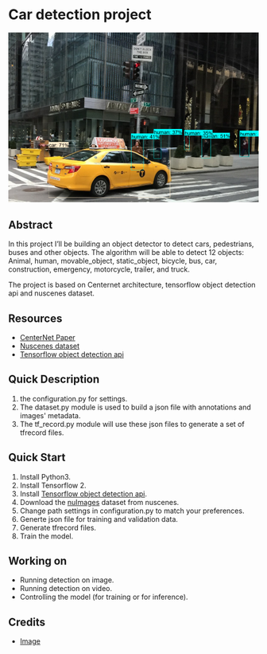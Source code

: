 # Car detection project

<p align="center">
  <img width="600" src="img/detectoins2.png">
</p>

## Abstract
In this project I’ll be building an object detector to detect cars, pedestrians, buses and other objects. The algorithm will be able to detect 12 objects: Animal, human, movable_object, static_object, bicycle, bus, car, construction, emergency, motorcycle, trailer, and truck.

The project is based on Centernet architecture, tensorflow object detection api and nuscenes dataset.

## Resources
* [CenterNet Paper](https://arxiv.org/abs/1904.07850)
* [Nuscenes dataset](https://www.nuscenes.org/nuimages)
* [Tensorflow object detection api](https://github.com/tensorflow/models/tree/master/research/object_detection)

## Quick Description
1. the configuration.py for settings.
2. The dataset.py module is used to build a json file with annotations and images' metadata.
3. The tf_record.py module will use these json files to generate a set of tfrecord files.

## Quick Start
1. Install Python3.
2. Install Tensorflow 2.
3. Install [Tensorflow object detection api](https://github.com/tensorflow/models/blob/master/research/object_detection/g3doc/tf2.md).
4. Download the [nuImages](https://www.nuscenes.org/download) dataset from nuscenes.
5. Change path settings in configuration.py to match your preferences.
6. Generte json file for training and validation data.
7. Generate tfrecord files.
8. Train the model.

## Working on
* Running detection on image.
* Running detection on video.
* Controlling the model (for training or for inference).

## Credits
* [Image](https://pxhere.com/en/photo/1420825)
